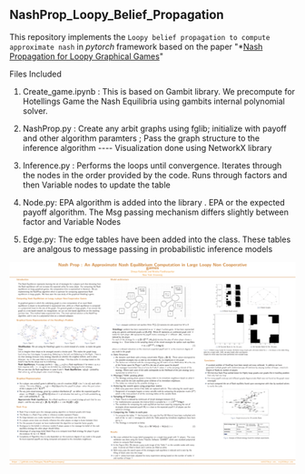 ## NashProp_Loopy_Belief_Propagation

This repository implements the `Loopy belief propagation to compute approximate nash` in *pytorch* framework based on the paper "*[Nash Propagation for Loopy Graphical Games](https://www.cis.upenn.edu/~mkearns/papers/nashprop.pdf)"


Files Included 
1. Create_game.ipynb : This is based on Gambit library. We precompute for Hotellings Game the Nash Equilibria using gambits internal polynomial solver. 

2. NashProp.py : Create any arbit graphs using fglib; initialize with payoff and other algorithm paramters  ; Pass the graph structure to the inference algorithm 
    ---- Visualization done using NetworkX library


3. Inference.py : Performs the loops until convergence. Iterates through the nodes in the order provided by the code. Runs through factors and then Variable nodes to update the table 

4. Node.py: EPA algorithm is added into the library . EPA or the expected payoff algorithm. The Msg passing mechanism differs slightly between factor and Variable Nodes

5. Edge.py: The edge tables have been added into the class. These tables are analgous to message passing in probabilistic inference models


![NASH POSTER](https://github.com/Eskaype/NashProp_course_proj/blob/master/nash-prop.png)


